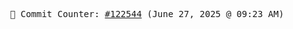 <p align="center">
    <samp>
        📮 Commit Counter: <a href="https://github.com/Javascript-void0/Javascript-void0/commits/main">#122544</a> (June 27, 2025 @ 09:23 AM)
    </samp>
</p>